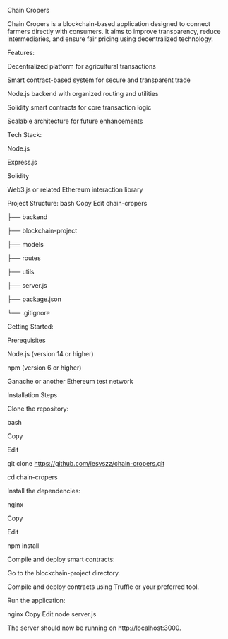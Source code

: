 Chain Cropers


Chain Cropers is a blockchain-based application designed to connect farmers directly with consumers. It aims to improve transparency, reduce intermediaries, and ensure fair pricing using decentralized technology.

Features:

Decentralized platform for agricultural transactions

Smart contract-based system for secure and transparent trade

Node.js backend with organized routing and utilities

Solidity smart contracts for core transaction logic

Scalable architecture for future enhancements

Tech Stack:

Node.js

Express.js

Solidity

Web3.js or related Ethereum interaction library

Project Structure:
bash
Copy
Edit
chain-cropers

├── backend     

├── blockchain-project 

├── models  

├── routes  

├── utils

├── server.js    

├── package.json   

└── .gitignore   

Getting Started:

Prerequisites

Node.js (version 14 or higher)

npm (version 6 or higher)

Ganache or another Ethereum test network

Installation Steps


Clone the repository:

bash

Copy

Edit

git clone https://github.com/iesvszz/chain-cropers.git

cd chain-cropers

Install the dependencies:


nginx

Copy

Edit

npm install

Compile and deploy smart contracts:

Go to the blockchain-project directory.

Compile and deploy contracts using Truffle or your preferred tool.

Run the application:

nginx
Copy
Edit
node server.js

The server should now be running on http://localhost:3000.


